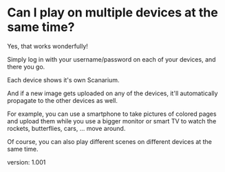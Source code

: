 # Can I play on multiple devices at the same time?

Yes, that works wonderfully!

Simply log in with your username/password on each of your devices, and there you go.

Each device shows it's own Scanarium.

And if a new image gets uploaded on any of the devices, it'll automatically propagate to the other devices as well.

For example, you can use a smartphone to take pictures of colored pages and upload them while you use a bigger monitor or smart TV to watch the rockets, butterflies, cars, ... move around.

Of course, you can also play different scenes on different devices at the same time.

version: 1.001
